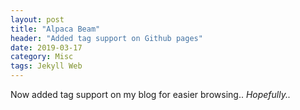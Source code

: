 ```yaml
---
layout: post
title: "Alpaca Beam"
header: "Added tag support on Github pages"
date: 2019-03-17
category: Misc
tags: Jekyll Web
---
```


Now added tag support on my blog for easier browsing.. _Hopefully.._
